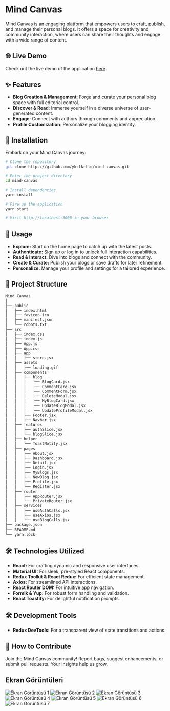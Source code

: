 # Mind Canvas

Mind Canvas is an engaging platform that empowers users to craft, publish, and manage their personal blogs. It offers a space for creativity and community interaction, where users can share their thoughts and engage with a wide range of content.

## 🌐 Live Demo

Check out the live demo of the application [here](https://mind-canvas-ykslkrtld.vercel.app/).

## ✨ Features

- **Blog Creation & Management**: Forge and curate your personal blog space with full editorial control.
- **Discover & Read**: Immerse yourself in a diverse universe of user-generated content.
- **Engage**: Connect with authors through comments and appreciation.
- **Profile Customization**: Personalize your blogging identity.

## 🚀 Installation

Embark on your Mind Canvas journey:

```bash
# Clone the repository
git clone https://github.com/ykslkrtld/mind-canvas.git

# Enter the project directory
cd mind-canvas

# Install dependencies
yarn install

# Fire up the application
yarn start

# Visit http://localhost:3000 in your browser
```

## 🔧 Usage

- **Explore:** Start on the home page to catch up with the latest posts.
- **Authenticate:** Sign up or log in to unlock full interaction capabilities.
- **Read & Interact:** Dive into blogs and connect with the community.
- **Create & Curate:** Publish your blogs or save drafts for later refinement.
- **Personalize:** Manage your profile and settings for a tailored experience.

     
## 📁 Project Structure

```bash
Mind Canvas
│
├── public
│   ├── index.html
│   ├── favicon.ico
│   ├── manifest.json
│   └── robots.txt
├── src
│   ├── index.css
│   ├── index.js
│   ├── App.js
│   ├── App.css
│   ├── app
│   │   ├── store.jsx
│   ├── assets
│   │   ├── loading.gif
│   ├── components
│   │   ├── blog
│   │   │   ├── BlogCard.jsx
│   │   │   ├── CommentCard.jsx
│   │   │   ├── CommentForm.jsx
│   │   │   ├── DeleteModal.jsx
│   │   │   ├── MyBlogCard.jsx
│   │   │   ├── UpdateBlogModal.jsx
│   │   │   ├── UpdateProfileModal.jsx
│   │   ├── Footer.jsx
│   │   ├── Navbar.jsx
│   ├── features
│   │   ├── authSlice.jsx
│   │   └── blogSlice.jsx
│   ├── helper
│   │   └── ToastNotify.jsx
│   ├── pages
│   │   ├── About.jsx
│   │   ├── Dashboard.jsx
│   │   ├── Detail.jsx
│   │   ├── Login.jsx
│   │   ├── MyBlogs.jsx
│   │   ├── NewBlog.jsx
│   │   ├── Profile.jsx
│   │   └── Register.jsx
│   ├── router
│   │   ├── AppRouter.jsx
│   │   └── PrivateRouter.jsx
│   ├── services
│   │   ├── useAuthCalls.jsx
│   │   ├── useAxios.jsx
│   │   └── useBlogCalls.jsx
├── package.json
├── README.md
└── yarn.lock

```

## 🛠 Technologies Utilized

- **React:** For crafting dynamic and responsive user interfaces.
- **Material UI:** For sleek, pre-styled React components.
- **Redux Toolkit & React Redux:** For efficient state management.
- **Axios:** For streamlined API interactions.
- **React Router DOM:** For intuitive app navigation.
- **Formik & Yup:** For robust form handling and validation.
- **React Toastify:** For delightful notification prompts.

## 🛠️ Development Tools

- **Redux DevTools:** For a transparent view of state transitions and actions.

## 🤝 How to Contribute

Join the Mind Canvas community! Report bugs, suggest enhancements, or submit pull requests. Your insights help us grow.

## Ekran Görüntüleri
![Ekran Görüntüsü 1](https://ibb.co/PMdHDNK)
![Ekran Görüntüsü 2](https://ibb.co/bW0H6hT)
![Ekran Görüntüsü 3](https://ibb.co/K5Dg7BR)
![Ekran Görüntüsü 4](https://ibb.co/qkm7vM4)
![Ekran Görüntüsü 5](https://ibb.co/vcKDtvP)
![Ekran Görüntüsü 6](https://ibb.co/Z210DVP)
![Ekran Görüntüsü 7](https://ibb.co/Ykwybcq)
